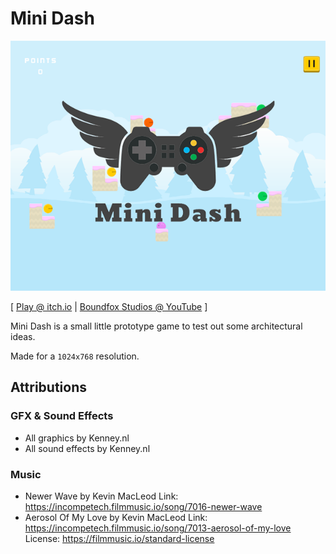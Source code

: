 # Mini Dash

![Mini Dash](itch.io/Cover.png)

[ [Play @ itch.io](https://boundfoxstudios.itch.io/mini-dash) | [Boundfox Studios @ YouTube](https://youtube.com/c/boundfox) ]

Mini Dash is a small little prototype game to test out some architectural ideas.

Made for a `1024x768` resolution.

## Attributions

### GFX & Sound Effects

* All graphics by Kenney.nl
* All sound effects by Kenney.nl

### Music

* Newer Wave by Kevin MacLeod
  Link: https://incompetech.filmmusic.io/song/7016-newer-wave
* Aerosol Of My Love by Kevin MacLeod
  Link: https://incompetech.filmmusic.io/song/7013-aerosol-of-my-love 
  License: https://filmmusic.io/standard-license
  
